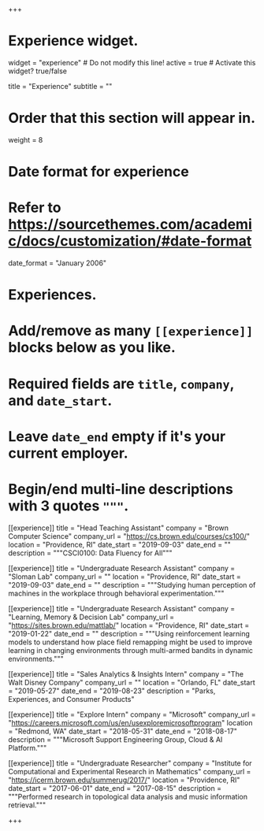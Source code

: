 +++
# Experience widget.
widget = "experience"  # Do not modify this line!
active = true  # Activate this widget? true/false

title = "Experience"
subtitle = ""

# Order that this section will appear in.
weight = 8

# Date format for experience
#   Refer to https://sourcethemes.com/academic/docs/customization/#date-format
date_format = "January 2006"

# Experiences.
#   Add/remove as many `[[experience]]` blocks below as you like.
#   Required fields are `title`, `company`, and `date_start`.
#   Leave `date_end` empty if it's your current employer.
#   Begin/end multi-line descriptions with 3 quotes `"""`.
  
[[experience]]
  title = "Head Teaching Assistant"
  company = "Brown Computer Science"
  company_url = "https://cs.brown.edu/courses/cs100/"
  location = "Providence, RI"
  date_start = "2019-09-03"
  date_end = ""
  description = """CSCI0100: Data Fluency for All"""
  
[[experience]]
  title = "Undergraduate Research Assistant"
  company = "Sloman Lab"
  company_url = ""
  location = "Providence, RI"
  date_start = "2019-09-03"
  date_end = ""
  description = """Studying human perception of machines in the workplace through behavioral experimentation."""
  
[[experience]]
  title = "Undergraduate Research Assistant"
  company = "Learning, Memory & Decision Lab"
  company_url = "https://sites.brown.edu/mattlab/"
  location = "Providence, RI"
  date_start = "2019-01-22"
  date_end = ""
  description = """Using reinforcement learning models to understand how place field remapping might be used to improve learning in changing environments through multi-armed bandits in dynamic environments."""
  
[[experience]]
  title = "Sales Analytics & Insights Intern"
  company = "The Walt Disney Company"
  company_url = ""
  location = "Orlando, FL"
  date_start = "2019-05-27"
  date_end = "2019-08-23"
  description = "Parks, Experiences, and Consumer Products"

[[experience]]
  title = "Explore Intern"
  company = "Microsoft"
  company_url = "https://careers.microsoft.com/us/en/usexploremicrosoftprogram"
  location = "Redmond, WA"
  date_start = "2018-05-31"
  date_end = "2018-08-17"
  description = """Microsoft Support Engineering Group, Cloud & AI Platform."""
  
[[experience]]
  title = "Undergraduate Researcher"
  company = "Institute for Computational and Experimental Research in Mathematics"
  company_url = "https://icerm.brown.edu/summerug/2017/"
  location = "Providence, RI"
  date_start = "2017-06-01"
  date_end = "2017-08-15"
  description = """Performed research in topological data analysis and music information retrieval."""

+++
